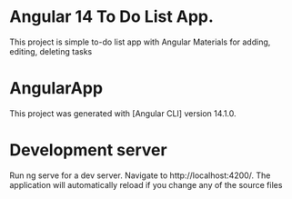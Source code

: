 # Angular 14 To Do List App.
This project is simple to-do list app with Angular Materials for adding, editing, deleting tasks

# AngularApp
This project was generated with [Angular CLI]  version 14.1.0.

# Development server
Run ng serve for a dev server. Navigate to http://localhost:4200/. The application will automatically reload if you change any of the source files


